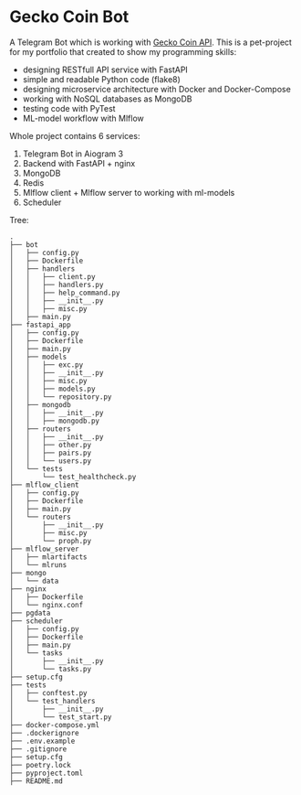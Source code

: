 # Gecko Coin Bot

A Telegram Bot which is working with [Gecko Coin API](https://www.coingecko.com/ru/api/documentation).
This is a pet-project for my portfolio that created to show my programming skills:
- designing RESTfull API service with FastAPI
- simple and readable Python code (flake8)
- designing microservice architecture with Docker and Docker-Compose
- working with NoSQL databases as MongoDB
- testing code with PyTest
- ML-model workflow with Mlflow

Whole project contains 6 services:
1. Telegram Bot in Aiogram 3
2. Backend with FastAPI + nginx
3. MongoDB
4. Redis
5. Mlflow client + Mlflow server to working with ml-models
6. Scheduler



Tree:
```
.
├── bot
│   ├── config.py
│   ├── Dockerfile
│   ├── handlers
│   │   ├── client.py
│   │   ├── handlers.py
│   │   ├── help_command.py
│   │   ├── __init__.py
│   │   ├── misc.py
│   ├── main.py
├── fastapi_app
│   ├── config.py
│   ├── Dockerfile
│   ├── main.py
│   ├── models
│   │   ├── exc.py
│   │   ├── __init__.py
│   │   ├── misc.py
│   │   ├── models.py
│   │   └── repository.py
│   ├── mongodb
│   │   ├── __init__.py
│   │   ├── mongodb.py
│   ├── routers
│   │   ├── __init__.py
│   │   ├── other.py
│   │   ├── pairs.py
│   │   └── users.py
│   └── tests
│       └── test_healthcheck.py
├── mlflow_client
│   ├── config.py
│   ├── Dockerfile
│   ├── main.py
│   └── routers
│       ├── __init__.py
│       ├── misc.py
│       └── proph.py
├── mlflow_server
│   ├── mlartifacts
│   └── mlruns
├── mongo
│   └── data
├── nginx
│   ├── Dockerfile
│   └── nginx.conf
├── pgdata
├── scheduler
│   ├── config.py
│   ├── Dockerfile
│   ├── main.py
│   └── tasks
│       ├── __init__.py
│       └── tasks.py
├── setup.cfg
├── tests
│   ├── conftest.py
│   └── test_handlers
│       ├── __init__.py
│       └── test_start.py
├── docker-compose.yml
├── .dockerignore
├── .env.example
├── .gitignore
├── setup.cfg
├── poetry.lock
├── pyproject.toml
├── README.md

```
